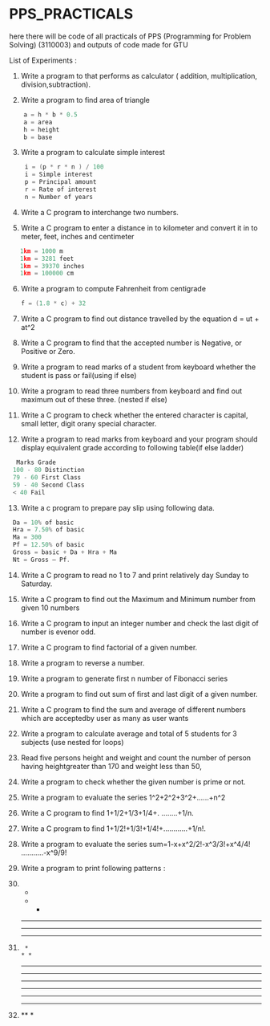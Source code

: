 # PPS_PRACTICALS

here there will be code of all practicals of PPS (Programming for Problem Solving) (3110003) and outputs of code made for GTU


List of Experiments :
1. Write a program to that performs as calculator ( addition, multiplication,
division,subtraction).

2. Write a program to find area of triangle
  
```c
    a = h * b * 0.5
    a = area 
    h = height 
    b = base

```
3. Write a program to calculate simple interest 
   ```c
    i = (p * r * n ) / 100 
    i = Simple interest
    p = Principal amount
    r = Rate of interest
    n = Number of years
   ```

4. Write a C program to interchange two numbers.

5. Write a C program to enter a distance in to 
   kilometer and  convert it in to meter, feet,
   inches and centimeter

```c
   1km = 1000 m 
   1km = 3281 feet
   1km = 39370 inches 
   1km = 100000 cm 
```

6. Write a program to compute Fahrenheit from
   centigrade 
   
   ```c
   f = (1.8 * c) + 32      
   ```     

7.
     Write a C program to find out distance travelled by the equation 
     d = ut + at^2

8.
     Write a C program to find that the accepted number is Negative, or Positive or Zero.

9. 
    Write a program to read marks of a student from keyboard whether the student is pass or fail(using if else)

10. 
     Write a program to read three numbers from keyboard and find out maximum out of these three. (nested if else)

11.
     Write a C program to check whether the entered character         is capital, small letter, digit orany special character.


12. 
    Write a program to read marks from keyboard and your program should display
    equivalent grade according to following table(if else ladder)
   ``` c
     Marks Grade
    100 - 80 Distinction
    79 - 60 First Class
    59 - 40 Second Class
    < 40 Fail
  ```

13. Write a c program to prepare pay slip using following data.
   ```c
    Da = 10% of basic
    Hra = 7.50% of basic 
    Ma = 300
    Pf = 12.50% of basic 
    Gross = basic + Da + Hra + Ma 
    Nt = Gross – Pf.
   ```
14. Write a C program to read no 1 to 7 and print relatively day Sunday to Saturday.

15. Write a C program to find out the Maximum and Minimum number from given
    10 numbers

16. Write a C program to input an integer number and check the last digit of number is
evenor odd.

17. Write a C program to find factorial of a given number.

18. Write a program to reverse a number.

19. Write a program to generate first n number of Fibonacci series

20. Write a program to find out sum of first and last digit of a given number.

21. Write a C program to find the sum and average of different numbers which are
acceptedby user as many as user wants

22. Write a program to calculate average and total of 5 students for 3 subjects (use nested for
loops)

23. Read five persons height and weight and count the number of person having
heightgreater than 170 and weight less than 50,

24. Write a program to check whether the given number is prime or not.

25. Write a program to evaluate the series 1^2+2^2+3^2+……+n^2

26. Write a C program to find 1+1/2+1/3+1/4+. ........+1/n.

27. Write a C program to find 1+1/2!+1/3!+1/4!+............+1/n!.

28. Write a program to evaluate the series sum=1-x+x^2/2!-x^3/3!+x^4/4! ...........-x^9/9!

29. Write a program to print following patterns :

1.
    *
    * * 
    * * * 
    * * * *
    * * * * *

2.
        *
       * *
      * * * 
     * * * *
    * * * * *

3.
    *****
    ****
    ***
    **
    *
